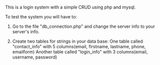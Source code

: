 This is a login system with a simple CRUD using php and mysql.

To test the system you will have to:

1. Go to the file "db_connection.php" and change the server info to your server's info. 

2. Create two tables for strings in your data base:
    One table called "contact_info" with 5 columns(email, firstname, lastname, phone, emailform)
    Another table called "login_info" with 3 columns(email, username, password)
